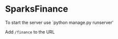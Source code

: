 # SparksFinance


To start the server use `python manage.py runserver'

Add `/finance` to the URL  
